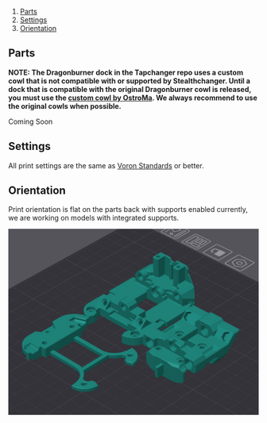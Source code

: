 1. [Parts](#parts)
2. [Settings](#settings)
3. [Orientation](#orientation)

## Parts

**NOTE: The Dragonburner dock in the Tapchanger repo uses a custom cowl that is not compatible with or supported by Stealthchanger. Until a dock that is compatible with the original Dragonburner cowl is released, you must use the [custom cowl by OstroMa](https://github.com/DraftShift/StealthChanger/blob/main/UserMods/OstroMa/DB_Cowl_v8_with_TapChanger_Dock_Hooks.stl). We always recommend to use the original cowls when possible.**


Coming Soon


## Settings

All print settings are the same as [Voron Standards](https://docs.vorondesign.com/sourcing.html#print-settings) or better.


## Orientation

Print orientation is flat on the parts back with supports enabled currently, we are working on models with integrated supports.

![Print Orientation](https://github.com/DraftShift/StealthChanger/blob/main/media/Print_orientation.jpg?raw=true)
